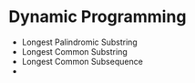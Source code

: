 Dynamic Programming
===================

* Longest Palindromic Substring
* Longest Common Substring
* Longest Common Subsequence
*


